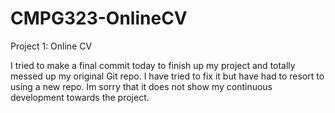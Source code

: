 # CMPG323-OnlineCV
Project 1: Online CV 

I tried to make a final commit today to finish up my project and totally messed up my original Git repo.
I have tried to fix it but have had to resort to using a new repo. Im sorry that it does not show my continuous 
development towards the project.
